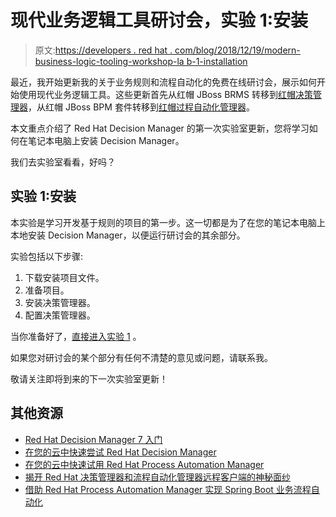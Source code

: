 # 现代业务逻辑工具研讨会，实验 1:安装

> 原文:[https://developers . red hat . com/blog/2018/12/19/modern-business-logic-tooling-workshop-la b-1-installation](https://developers.redhat.com/blog/2018/12/19/modern-business-logic-tooling-workshop-lab-1-installation)

最近，我开始更新我的关于业务规则和流程自动化的免费在线研讨会，展示如何开始使用现代业务逻辑工具。这些更新首先从红帽 JBoss BRMS 转移到[红帽决策管理器](https://developers.redhat.com/products/red-hat-decision-manager/overview/)，从红帽 JBoss BPM 套件转移到[红帽过程自动化管理器](https://developers.redhat.com/products/rhpam/overview/)。

本文重点介绍了 Red Hat Decision Manager 的第一次实验室更新，您将学习如何在笔记本电脑上安装 Decision Manager。

我们去实验室看看，好吗？

## 实验 1:安装

本实验是学习开发基于规则的项目的第一步。这一切都是为了在您的笔记本电脑上本地安装 Decision Manager，以便运行研讨会的其余部分。

实验包括以下步骤:

1.  下载安装项目文件。
2.  准备项目。
3.  安装决策管理器。
4.  配置决策管理器。

当你准备好了，[直接进入实验 1](https://bpmworkshop.gitlab.io/rhdm/lab01.html#/1) 。

如果您对研讨会的某个部分有任何不清楚的意见或问题，请联系我。

敬请关注即将到来的下一次实验室更新！

## 其他资源

*   [Red Hat Decision Manager 7 入门](https://developers.redhat.com/blog/2018/03/19/red-hat-decision-manager-7/)
*   [在您的云中快速尝试 Red Hat Decision Manager](https://developers.redhat.com/blog/2018/11/19/try-red-hat-decision-openshift/)
*   [在您的云中快速试用 Red Hat Process Automation Manager](https://developers.redhat.com/blog/2018/12/04/quickly-try-red-hat-process-automation-manager-in-your-cloud/)
*   [揭开 Red Hat 决策管理器和流程自动化管理器远程客户端的神秘面纱](https://developers.redhat.com/blog/2018/12/10/demystifying-the-red-hat-decision-manager-and-process-automation-manager-remote-client/)
*   [借助 Red Hat Process Automation Manager 实现 Spring Boot 业务流程自动化](https://developers.redhat.com/blog/2018/11/01/spring-boot-enabled-business-process-automation-with-red-hat-process-automation-manager/#more-523727)